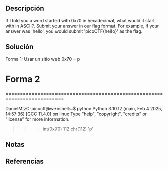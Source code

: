 ## Descripción
If I told you a word started with 0x70 in hexadecimal, what would it start with in ASCII?. Submit your answer in our flag format. For example, if your answer was 'hello', you would submit 'picoCTF{hello}' as the flag.
## Solución
Forma 1: Usar un sitio web 
0x70 = p

Forma 2
==========================================================================
==========================================================================

DanielMtzC-picoctf@webshell:~$ python
Python 3.10.12 (main, Feb  4 2025, 14:57:36) [GCC 11.4.0] on linux
Type "help", "copyright", "credits" or "license" for more information.
>>> int(0x70)
112
>>> chr(112)
'p'
>>> 
## Notas 
## Referencias